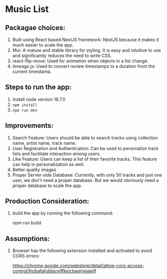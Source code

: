 # Music List #

## Packagae choices: ##

1. Built using React based NextJS framework: NextJS because it makes it much easier to scale the app.
2. Mui: A mature and stable library for styling. It is easy and intuitive to use and significantly reduces the need to write CSS.
3. react-flip-move: Used for animation when objects in a list change.
4. timeago.js: Used to convert review timestamps to a duration from the current timestamp.

 ## Steps to run the app:  ##

1. Install node version 18.7.0
2. `npm install`
3. `npm run dev`


 ## Improvements: ##

1. Search Feature: Users should be able to search tracks using collection name, artist name, track name.
2. User Registration and Authentication: Can be used to personalize track lists and facilitate interaction among users.
3. Like Feature: Users can keep a list of their favorite tracks. This feature can help in personalization as well.
4. Better quality images
5. Proper Server-side Database: Currently, with only 50 tracks and just one user, we don't need a proper database. But we would obviously need a proper database to scale the app.


 ## Production Consideration: ##


1. build the app by running the following command:

    npm run build



 ## Assumptions:  ##

1. Browser has the following extension installed and activated to avoid CORS errors:

    https://chrome.google.com/webstore/detail/allow-cors-access-control/lhobafahddgcelffkeicbaginigeejlf
